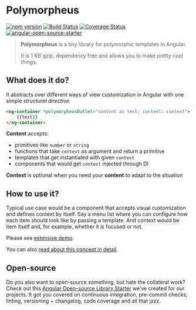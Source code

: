 # Polymorpheus

[![npm version](https://img.shields.io/npm/v/@tinkoff/ng-polymorpheus.svg)](https://npmjs.com/package/@tinkoff/ng-polymorpheus)
[![Build Status](https://github.com/taiga-family/ng-polymorpheus/actions/workflows/ci.yml/badge.svg?branch=master)](https://github.com/taiga-family/ng-polymorpheus/actions/workflows/ci.yml)
[![Coverage Status](https://codecov.io/gh/taiga-family/ng-polymorpheus/branch/main/graphs/badge.svg)](https://app.codecov.io/gh/taiga-family/ng-polymorpheus/tree/main/projects)
[![angular-open-source-starter](https://img.shields.io/badge/made%20with-angular--open--source--starter-d81676?logo=angular)](https://github.com/taiga-family/angular-open-source-starter)

> **Polymorpheus** is a tiny library for polymorphic templates in Angular.
>
> It is 1 KB gzip, dependency free and allows you to make pretty cool things.

## What does it do?

It abstracts over different ways of view customization in Angular with one simple _structural directive_:

```html
<ng-container *polymorpheusOutlet="content as text; context: context">
    {{text}}
</ng-container>
```

**Content** accepts:

-   primitives like `number` or `string`
-   functions that take `context` as argument and return a primitive
-   templates that get instantiated with given `context`
-   components that would get `context` injected through DI

**Context** is optional when you need your **content** to adapt to the situation

## How to use it?

Typical use case would be a component that accepts visual customization and defines
context by itself. Say a menu list where you can configure how each item should look
like by passing a template. And context would be item itself and, for example,
whether it is focused or not.

Please see [extensive demo](https://codesandbox.io/s/github/taiga-family/ng-polymorpheus/tree/master/projects/demo).

You can also [read about this concept in detail](https://blog.angularindepth.com/agnostic-components-in-angular-2427923b742d).

## Open-source

Do you also want to open-source something, but hate the collateral work?
Check out this [Angular Open-source Library Starter](https://github.com/taiga-family/angular-open-source-starter)
we’ve created for our projects. It got you covered on continuous integration,
pre-commit checks, linting, versioning + changelog, code coverage and all that jazz.
